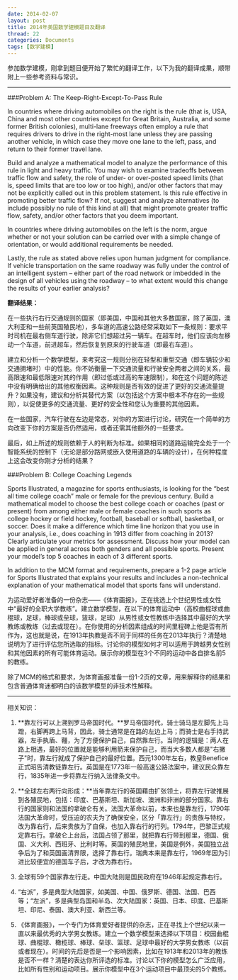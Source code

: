 ```yaml
---
date: 2014-02-07
layout: post
title: 2014年美国数学建模题目及翻译
thread: 22
categories: Documents
tags: [数学建模]
---
```


参加数学建模，刚拿到题目便开始了繁忙的翻译工作，以下为我的翻译成果，顺带附上一些参考资料与常识。

----

###Problem A: The Keep-Right-Except-To-Pass Rule

In countries where driving automobiles on the right is the rule (that is, USA, China and most other countries except for Great Britain, Australia, and some former British colonies), multi-lane freeways often employ a rule that requires drivers to drive in the right-most lane unless they are passing another vehicle, in which case they move one lane to the left, pass, and return to their former travel lane.

Build and analyze a mathematical model to analyze the performance of this rule in light and heavy traffic. You may wish to examine tradeoffs between traffic flow and safety, the role of under- or over-posted speed limits (that is, speed limits that are too low or too high), and/or other factors that may not be explicitly called out in this problem statement. Is this rule effective in promoting better traffic flow? If not, suggest and analyze alternatives (to include possibly no rule of this kind at all) that might promote greater traffic flow, safety, and/or other factors that you deem important.

In countries where driving automobiles on the left is the norm, argue whether or not your solution can be carried over with a simple change of orientation, or would additional requirements be needed.

Lastly, the rule as stated above relies upon human judgment for compliance. If vehicle transportation on the same roadway was fully under the control of an intelligent system – either part of the road network or imbedded in the design of all vehicles using the roadway – to what extent would this change the results of your earlier analysis?

**翻译结果：**

在一些执行右行交通规则的国家（即美国，中国和其他大多数国家，除了英国，澳大利亚和一些前英国殖民地），多车道的高速公路经常采取如下一条规则：要求平时司机在最右侧车道行驶，除非它们想超过另一辆车。在超车时，他们应该向左移动一个车道，前进超车，然后恢复到原来的行驶车道（即最右车道）。

建立和分析一个数学模型，来考究这一规则分别在轻型和重型交通（即车辆较少和交通拥堵时）中的性能。你不妨衡量一下交通流量和行驶安全两者之间的关系，最高限速和最低限速对其的作用（即过低或过高的车速限制），和在这个问题的陈述中没有明确给出的其他权衡因素。这种规则是否有效的促进了更好的交通流量提升？如果没有，建议和分析其替代方案（以包括这个方案中根本不存在的一些规则），以促使更多的交通流量、更好的安全性和您认为重要的其他因素。

在一些国家，汽车行驶在左边是常态，对你的方案进行讨论，研究在一个简单的方向改变下你的方案是否仍然适用，或者还需其他额外的一些要求。

最后，如上所述的规则依赖于人的判断为标准。如果相同的道路运输完全处于一个智能系统的控制下（无论是部分路网或嵌入使用道路的车辆的设计），在何种程度上这会改变你刚才分析的结果？

###Problem B: College Coaching Legends

Sports Illustrated, a magazine for sports enthusiasts, is looking for the “best all time college coach” male or female for the previous century. Build a mathematical model to choose the best college coach or coaches (past or present) from among either male or female coaches in such sports as college hockey or field hockey, football, baseball or softball, basketball, or soccer. Does it make a difference which time line horizon that you use in your analysis, i.e., does coaching in 1913 differ from coaching in 2013? Clearly articulate your metrics for assessment. Discuss how your model can be applied in general across both genders and all possible sports. Present your model’s top 5 coaches in each of 3 different sports.

In addition to the MCM format and requirements, prepare a 1-2 page article for Sports Illustrated that explains your results and includes a non-technical explanation of your mathematical model that sports fans will understand.

为运动爱好者准备的一份杂志——《体育画报》，正在挑选上个世纪男性或女性中“最好的全职大学教练”。建立数学模型，在以下的体育运动中（高校曲棍球或曲棍球，足球，棒球或垒球，篮球，足球）从男性或女性教练中选择其中最好的大学教练或教练（过去或现在）。在你使用的分析因素组成的时间里程碑上他是否有所作为，这也就是说，在1913年执教是否不同于同样的任务在2013年执行？清楚地说明为了进行评估您所选取的指标。讨论你的模型如何才可以适用于跨越男女性别和其他因素的所有可能体育运动。展示你的模型在3个不同的运动中各自排名前5的教练。

除了MCM的格式和要求，为体育画报准备一份1-2页的文章，用来解释你的结果和包含普通体育迷都明白的该数学模型的非技术性解释。

----

相关知识：

1. **靠左行可以上溯到罗马帝国时代。**罗马帝国时代，骑士骑马是左脚先上马蹬，右脚再跨上马背，因此，骑士通常是在路的左边上马；而骑士是右手持武器，左手执盾、韁，为了方便保护自己，自然靠左行。当时的逻辑是：两人在路上相遇，最好的位置就是能够利用箭来保护自己，而当大多数人都是"右撇子"时，靠左行就成了保护自己的最好位置。西元1300年左右，教皇Benefice正式昭告清教徒靠左行。英国是在1773年一般高速公路法案中，建议民众靠左行，1835年进一步将靠左行纳入法律条文中。

2. **全球左右两行向形成：**当年靠左行的英国藉由扩张领土，将靠左行驶推展到各殖民地，包括：印度、巴基斯坦、新加坡、澳洲和非洲的部分国家。靠右行的国家则和法国的拿破仑有关。法国大革命以前，本来也是靠左行，1790年法国大革命时，受压迫的农夫为了确保安全，区分「靠左行」的贵族与特权，改为靠右行，后来贵族为了自保，也加入靠右行的行列。1794年，巴黎正式规定靠右行。拿破仑上台后，法国占领了那里，就把靠右行带到那里，德国、俄国、义大利、西班牙、比利时等。英国的殖民地里，美国是例外，美国独立战争后为了和英国画清界限，选择了靠右行。瑞典本来是靠左行，1969年因为引进比较便宜的德国车子后，才改为靠右行。

3. 全球有59个国家靠左行走。中国大陆则是国民政府在1946年起规定靠右行。

4. “右派”，多是典型大陆国家，如美国、中国、俄罗斯、德国、法国、巴西等；“左派”，多是典型岛国和半岛、次大陆国家：英国、日本、印度、巴基斯坦、印尼、泰国、澳大利亚、新西兰等。

5. 《体育画报》，一个专门为体育爱好者提供的杂志，正在寻找上个世纪以来一直以来最优秀的大学男女教练。建立一个数学模型来选择以下项目：校园曲棍球、曲棍球、橄榄球、棒球、垒球、篮球、足球中最好的大学男女教练（以前或者现在）。时间的先后是否是一个影响因素，比如在1913年和2013年的教练是否不一样？清楚的表达你所评选的标准。讨论以下你的模型怎么广泛应用，比如所有性别和运动项目。展示你模型中在3个运动项目中最顶尖的5个教练。
